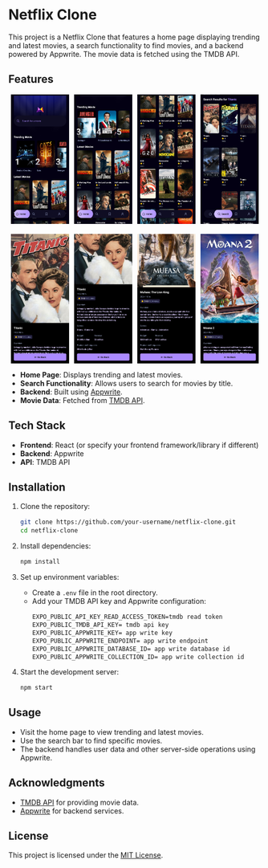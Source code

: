 # Netflix Clone

This project is a Netflix Clone that features a home page displaying trending and latest movies, a search functionality to find movies, and a backend powered by Appwrite. The movie data is fetched using the TMDB API.

## Features

<div style="display: flex; flex-wrap: wrap; gap: 10px; justify-content: center;">
   <img src="assets/images/screenshots/s1.jpg" alt="Screenshot 1" style="width: 23%; height: auto;">
   <img src="assets/images/screenshots/s2.jpg" alt="Screenshot 2" style="width: 23%; height: auto;">
   <img src="assets/images/screenshots/s3.jpg" alt="Screenshot 3" style="width: 23%; height: auto;">
   <img src="assets/images/screenshots/s4.jpg" alt="Screenshot 4" style="width: 23%; height: auto;">
</div>
<div style="display: flex; flex-wrap: wrap; gap: 10px; justify-content: center; margin-top: 20px;">
   <img src="assets/images/screenshots/s5.jpg" alt="Screenshot 5" style="width: 23%; height: auto;">
   <img src="assets/images/screenshots/s6.jpg" alt="Screenshot 6" style="width: 23%; height: auto;">
   <img src="assets/images/screenshots/s7.jpg" alt="Screenshot 7" style="width: 23%; height: auto;">
   <img src="assets/images/screenshots/s8.jpg" alt="Screenshot 7" style="width: 23%; height: auto;">
</div>

- **Home Page**: Displays trending and latest movies.
- **Search Functionality**: Allows users to search for movies by title.
- **Backend**: Built using [Appwrite](https://appwrite.io/).
- **Movie Data**: Fetched from [TMDB API](https://www.themoviedb.org/documentation/api).

## Tech Stack

- **Frontend**: React (or specify your frontend framework/library if different)
- **Backend**: Appwrite
- **API**: TMDB API

## Installation

1. Clone the repository:

   ```bash
   git clone https://github.com/your-username/netflix-clone.git
   cd netflix-clone
   ```
2. Install dependencies:

   ```bash
   npm install
   ```
3. Set up environment variables:

   - Create a `.env` file in the root directory.
   - Add your TMDB API key and Appwrite configuration:
     ```env
     EXPO_PUBLIC_API_KEY_READ_ACCESS_TOKEN=tmdb read token
     EXPO_PUBLIC_TMDB_API_KEY= tmdb api key
     EXPO_PUBLIC_APPWRITE_KEY= app write key
     EXPO_PUBLIC_APPWRITE_ENDPOINT= app write endpoint
     EXPO_PUBLIC_APPWRITE_DATABASE_ID= app write database id
     EXPO_PUBLIC_APPWRITE_COLLECTION_ID= app write collection id
     ```
4. Start the development server:

   ```bash
   npm start
   ```

## Usage

- Visit the home page to view trending and latest movies.
- Use the search bar to find specific movies.
- The backend handles user data and other server-side operations using Appwrite.

## Acknowledgments

- [TMDB API](https://www.themoviedb.org/documentation/api) for providing movie data.
- [Appwrite](https://appwrite.io/) for backend services.

## License

This project is licensed under the [MIT License](LICENSE).
